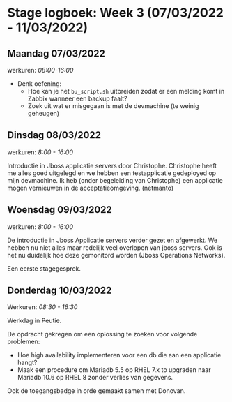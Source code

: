 # Stage logboek: Week 3 (07/03/2022 - 11/03/2022)

## Maandag 07/03/2022

werkuren: _08:00-16:00_

- Denk oefening:
  - Hoe kan je het `bu_script.sh` uitbreiden zodat er een melding komt in Zabbix wanneer een backup faalt?
  - Zoek uit wat er misgegaan is met de devmachine (te weinig geheugen)

## Dinsdag 08/03/2022

werkuren: _8:00 - 16:00_

Introductie in Jboss applicatie servers door Christophe. Christophe heeft me alles goed uitgelegd en we hebben een testapplicatie gedeployed op mijn devmachine. Ik heb (onder begeleiding van Christophe) een applicatie mogen vernieuwen in de acceptatieomgeving. (netmanto)

## Woensdag 09/03/2022

werkuren: _8:00 - 16:00_

De introductie in Jboss Applicatie servers verder gezet en afgewerkt. We hebben nu niet alles maar redelijk veel overlopen van jboss servers. Ook is het nu duidelijk hoe deze gemonitord worden (Jboss Operations Networks).

Een eerste stagegesprek.

## Donderdag 10/03/2022

Werkuren: _08:30 - 16:30_

Werkdag in Peutie.

De opdracht gekregen om een oplossing te zoeken voor volgende problemen:

- Hoe high availability implementeren voor een db die aan een applicatie hangt?
- Maak een procedure om Mariadb 5.5 op RHEL 7.x to upgraden naar Mariadb 10.6 op RHEL 8 zonder verlies van gegevens.

Ook de toegangsbadge in orde gemaakt samen met Donovan.
